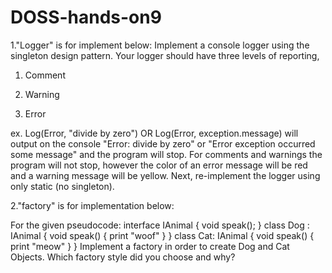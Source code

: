 # DOSS-hands-on9

1."Logger" is for implement below:
Implement a console logger using the singleton design pattern. Your logger should have three levels of reporting,

1. Comment

2. Warning

3. Error

ex. Log(Error, "divide by zero") OR Log(Error, exception.message) will output on the console "Error: divide by zero" or "Error exception occurred some message" and the program will stop. For comments and warnings the program will not stop, however the color of an error message will be red and a warning message will be yellow. Next, re-implement the logger using only static (no singleton). 


2."factory" is for implementation below:

For the given pseudocode:
interface IAnimal
{
    void speak();
}
class Dog : IAnimal
{
    void speak()
    {
        print "woof"
    }
}
class Cat: IAnimal
{
    void speak()
    {
        print "meow"
    }
}
Implement a factory in order to create Dog and Cat Objects. Which factory style did you choose and why?

 
